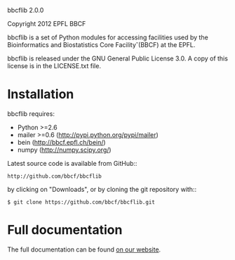bbcflib 2.0.0

Copyright 2012 EPFL BBCF <webmaster dot bbcf at epfl dot ch>

bbcflib is a set of Python modules for accessing facilities used by
the Bioinformatics and Biostatistics Core Facility˘(BBCF) at the EPFL.

bbcflib is released under the GNU General Public License 3.0. A copy
of this license is in the LICENSE.txt file.

Installation
============

bbcflib requires:
* Python >=2.6
* mailer >=0.6 (http://pypi.python.org/pypi/mailer)
* bein (http://bbcf.epfl.ch/bein/)
* numpy (http://numpy.scipy.org/)

Latest source code is available from GitHub::

    http://github.com/bbcf/bbcflib

by clicking on "Downloads", or by cloning the git repository with::

    $ git clone https://github.com/bbcf/bbcflib.git

Full documentation
==================

The full documentation can be found [on our website](http://bbcf.epfl.ch/bbcflib).
